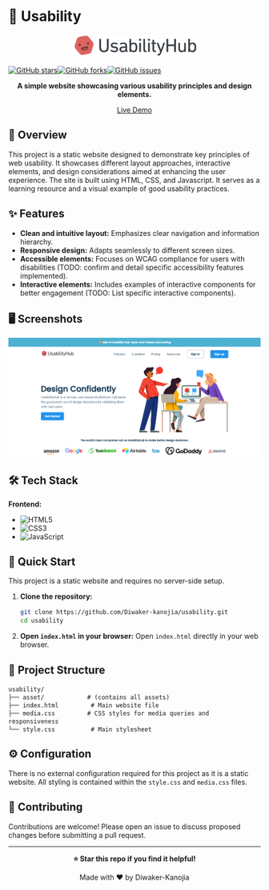 # 🚀 Usability

<div align="center">
<img src="asset/asset 1.png" alt="img" width="250px">


<div style="display:flex">

[![GitHub stars](https://img.shields.io/github/stars/Diwaker-kanojia/usability?style=for-the-badge)](https://github.com/Diwaker-kanojia/usability/stargazers)

[![GitHub forks](https://img.shields.io/github/forks/Diwaker-kanojia/usability?style=for-the-badge)](https://github.com/Diwaker-kanojia/usability/network)

[![GitHub issues](https://img.shields.io/github/issues/Diwaker-kanojia/usability?style=for-the-badge)](https://github.com/Diwaker-kanojia/usability/issues)
</div>
<b> A simple website showcasing various usability principles and design elements.</b>

[Live Demo](https://usability-sigma.vercel.app) 

</div>

## 📖 Overview

This project is a static website designed to demonstrate key principles of web usability.  It showcases different layout approaches, interactive elements, and design considerations aimed at enhancing the user experience. The site is built using HTML, CSS, and Javascript.  It serves as a learning resource and a visual example of good usability practices.

## ✨ Features

- **Clean and intuitive layout:**  Emphasizes clear navigation and information hierarchy.
- **Responsive design:** Adapts seamlessly to different screen sizes.
- **Accessible elements:**  Focuses on WCAG compliance for users with disabilities (TODO: confirm and detail specific accessibility features implemented).
- **Interactive elements:**  Includes examples of interactive components for better engagement (TODO: List specific interactive components).


## 🖥️ Screenshots

<img src="asset/landingPage.png" alt="img">

## 🛠️ Tech Stack

**Frontend:**
- ![HTML5](https://img.shields.io/badge/html5-%23E34F26.svg?style=for-the-badge&logo=html5&logoColor=white)
- ![CSS3](https://img.shields.io/badge/css3-%231572B6.svg?style=for-the-badge&logo=css3&logoColor=white)
- ![JavaScript](https://img.shields.io/badge/javascript-%23323330.svg?style=for-the-badge&logo=javascript&logoColor=%23F7DF1E)


## 🚀 Quick Start

This project is a static website and requires no server-side setup.

1. **Clone the repository:**
   ```bash
   git clone https://github.com/Diwaker-kanojia/usability.git
   cd usability
   ```

2. **Open `index.html` in your browser:**
    Open `index.html` directly in your web browser.


## 📁 Project Structure

```
usability/
├── asset/            # (contains all assets)
├── index.html         # Main website file
├── media.css         # CSS styles for media queries and responsiveness
└── style.css          # Main stylesheet
```

## ⚙️ Configuration

There is no external configuration required for this project as it is a static website.  All styling is contained within the `style.css` and `media.css` files.

## 🤝 Contributing

Contributions are welcome!  Please open an issue to discuss proposed changes before submitting a pull request.



---

<div align="center">

**⭐ Star this repo if you find it helpful!**

Made with ❤️ by Diwaker-Kanojia

</div>

